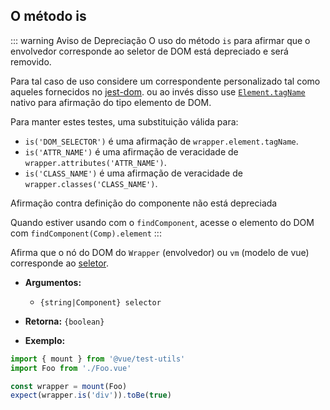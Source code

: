 ## O método is

::: warning Aviso de Depreciação
O uso do método `is` para afirmar que o envolvedor corresponde ao seletor de DOM está depreciado e será removido.

Para tal caso de uso considere um correspondente personalizado tal como aqueles fornecidos no [jest-dom](https://github.com/testing-library/jest-dom#custom-matchers).
ou ao invés disso use [`Element.tagName`](https://developer.mozilla.org/en-US/docs/Web/API/Element/tagName) nativo para afirmação do tipo elemento de DOM.

Para manter estes testes, uma substituição válida para:

- `is('DOM_SELECTOR')` é uma afirmação de `wrapper.element.tagName`.
- `is('ATTR_NAME')` é uma afirmação de veracidade de `wrapper.attributes('ATTR_NAME')`.
- `is('CLASS_NAME')` é uma afirmação de veracidade de `wrapper.classes('CLASS_NAME')`.

Afirmação contra definição do componente não está depreciada

Quando estiver usando com o `findComponent`, acesse o elemento do DOM com `findComponent(Comp).element`
:::

Afirma que o nó do DOM do `Wrapper` (envolvedor) ou `vm` (modelo de vue) corresponde ao [seletor](../selectors.md).

- **Argumentos:**

  - `{string|Component} selector`

- **Retorna:** `{boolean}`

- **Exemplo:**

```js
import { mount } from '@vue/test-utils'
import Foo from './Foo.vue'

const wrapper = mount(Foo)
expect(wrapper.is('div')).toBe(true)
```
